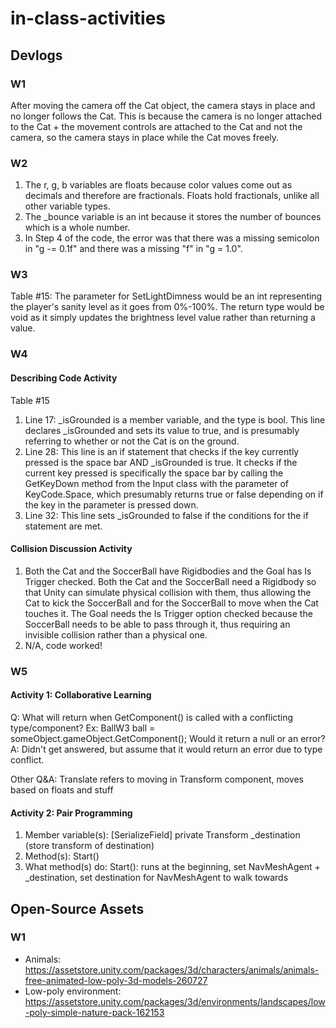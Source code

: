 # in-class-activities
## Devlogs
### W1
After moving the camera off the Cat object, the camera stays in place and no longer follows the Cat. This is because the camera is no longer attached to the Cat + the movement controls are attached to the Cat and not the camera, so the camera stays in place while the Cat moves freely.

### W2
1. The r, g, b variables are floats because color values come out as decimals and therefore are fractionals. Floats hold fractionals, unlike all other variable types.
2. The _bounce variable is an int because it stores the number of bounces which is a whole number. 
3. In Step 4 of the code, the error was that there was a missing semicolon in "g -= 0.1f" and there was a missing "f" in "g = 1.0".

### W3
Table #15: The parameter for SetLightDimness would be an int representing the player's sanity level as it goes from 0%-100%. The return type would be void as it simply updates the brightness level value rather than returning a value.

### W4
#### Describing Code Activity
Table #15

1. Line 17: _isGrounded is a member variable, and the type is bool. This line declares _isGrounded and sets its value to true, and is presumably referring to whether or not the Cat is on the ground.
2. Line 28: This line is an if statement that checks if the key currently pressed is the space bar AND _isGrounded is true. It checks if the current key pressed is specifically the space bar by calling the GetKeyDown method from the Input class with the parameter of KeyCode.Space, which presumably returns true or false depending on if the key in the parameter is pressed down. 
3. Line 32: This line sets _isGrounded to false if the conditions for the if statement are met. 
#### Collision Discussion Activity
1. Both the Cat and the SoccerBall have Rigidbodies and the Goal has Is Trigger checked. Both the Cat and the SoccerBall need a Rigidbody so that Unity can simulate physical collision with them, thus allowing the Cat to kick the SoccerBall and for the SoccerBall to move when the Cat touches it. The Goal needs the Is Trigger option checked because the SoccerBall needs to be able to pass through it, thus requiring an invisible collision rather than a physical one.
2. N/A, code worked!

### W5
#### Activity 1: Collaborative Learning
Q: What will return when GetComponent() is called with a conflicting type/component? Ex: BallW3 ball = someObject.gameObject.GetComponent<Pizza>(); Would it return a null or an error?
A: Didn't get answered, but assume that it would return an error due to type conflict.

Other Q&A: Translate refers to moving in Transform component, moves based on floats and stuff

#### Activity 2: Pair Programming
1. Member variable(s): [SerializeField] private Transform _destination (store transform of destination)
2. Method(s): Start()
3. What method(s) do: 
    Start(): runs at the beginning, set NavMeshAgent + _destination, set destination for NavMeshAgent to walk towards

## Open-Source Assets
### W1
- Animals: https://assetstore.unity.com/packages/3d/characters/animals/animals-free-animated-low-poly-3d-models-260727 
- Low-poly environment: https://assetstore.unity.com/packages/3d/environments/landscapes/low-poly-simple-nature-pack-162153 